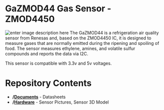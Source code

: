 # GaZMOD44 Gas Sensor - ZMOD4450

![enter image description here](https://media-exp1.licdn.com/dms/image/C4E22AQHCrz8n3XtvHw/feedshare-shrink_2048_1536/0/1662820230780?e=1666828800&v=beta&t=9Q3OcZ6Nhr-2Ab2G2VRLWU50wcFJDPcq9i3fx8kEVpg)
The GaZMOD44 is a refrigeration air quality sensor from Renesas and, based on the ZMOD4450 IC, it is designed to measure gases that are normally emitted during the ripening and spoiling of food. The sensor measures ethylene, amines, and volatile sulfur compounds and reports the data via I2C.

This sensor is compatible with 3.3v and 5v voltages.


#  Repository Contents

-   **/[Documents](https://github.com/JAPS01/GaZMOD44/tree/master/Documents "Documents")**  - Datasheets
-   **/[Hardware](https://github.com/JAPS01/GaZMOD44/tree/master/Hardware "Hardware")**  - Sensor Pictures, Sensor 3D Model
